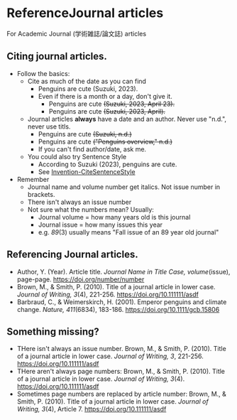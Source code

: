 # ReferenceJournal articles 

For Academic Journal (学術雑誌/論文誌) articles 


## Citing journal articles. 
* Follow the basics: 
    * Cite as much of the date as you can find
        * Penguins are cute (Suzuki, 2023).
        * Even if there is a month or a day, don't give it. 
            * Penguins are cute ~~(Suzuki, 2023, April 23).~~
            * Penguins are cute ~~(Suzuki, 2023, April).~~
    * Journal articles __always__ have a date and an author. Never use "n.d.", never use titls. 
        * Penguins are cute ~~(Suzuki, n.d.)~~
        * Penguins are cute ~~("Penguins overview," n.d.)~~
        * If you can't find author/date, ask me. 
    * You could also try Sentence Style 
        * According to Suzuki (2023), penguins are cute. 
        * See [Invention-CiteSentenceStyle](Invention-CiteSentenceStyle)
* Remember
    * Journal name and volume number get italics. Not issue number in brackets. 
    * There isn't always an issue number
    * Not sure what the numbers mean? Usually: 
        * Journal volume = how many years old is this journal
        * Journal issue = how many issues this year
        * e.g. _89_(3) usually means "Fall issue of an 89 year old journal"

## Referencing Journal articles. 
* Author, Y. (Year). Article title. *Journal Name in Title Case, volume*(issue), page-page. https://doi.org/number/number
* Brown, M., & Smith, P. (2010). Title of a journal article in lower case. *Journal of Writing, 3*(4), 221-256. https://doi.org/10.111111/asdf
* Barbraud, C., & Weimerskirch, H. (2001). Emperor penguins and climate change. *Nature, 411*(6834), 183-186. https://doi.org/10.1111/gcb.15806

## Something missing?
* THere isn't always an issue number. Brown, M., & Smith, P. (2010). Title of a journal article in lower case. *Journal of Writing, 3*, 221-256. https://doi.org/10.111111/asdf
* THere aren't always page numbers: Brown, M., & Smith, P. (2010). Title of a journal article in lower case. *Journal of Writing, 3*(4). https://doi.org/10.111111/asdf
* Sometimes page numbers are replaced by article number: Brown, M., & Smith, P. (2010). Title of a journal article in lower case. *Journal of Writing, 3*(4), Article 7. https://doi.org/10.111111/asdf




